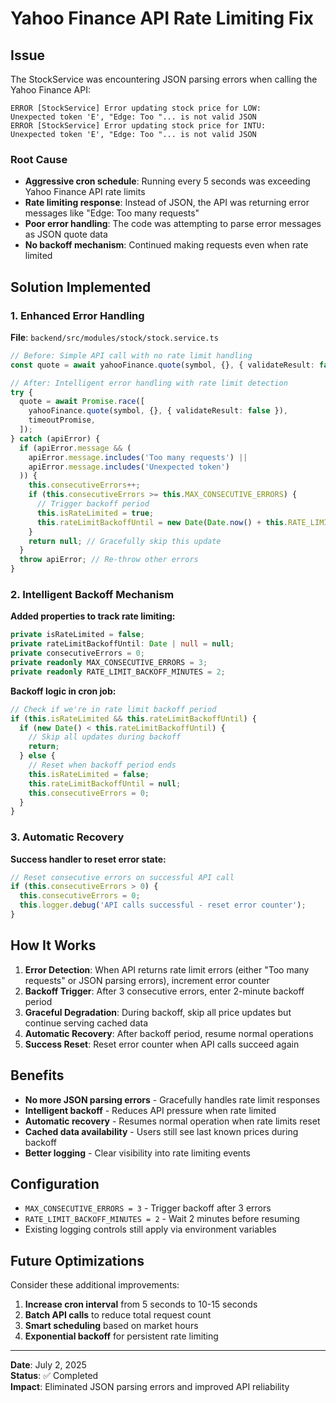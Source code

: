 # Yahoo Finance API Rate Limiting Fix

## Issue
The StockService was encountering JSON parsing errors when calling the Yahoo Finance API:

```
ERROR [StockService] Error updating stock price for LOW:
Unexpected token 'E', "Edge: Too "... is not valid JSON
ERROR [StockService] Error updating stock price for INTU:        
Unexpected token 'E', "Edge: Too "... is not valid JSON
```

### Root Cause
- **Aggressive cron schedule**: Running every 5 seconds was exceeding Yahoo Finance API rate limits
- **Rate limiting response**: Instead of JSON, the API was returning error messages like "Edge: Too many requests"
- **Poor error handling**: The code was attempting to parse error messages as JSON quote data
- **No backoff mechanism**: Continued making requests even when rate limited

## Solution Implemented

### 1. Enhanced Error Handling

**File**: `backend/src/modules/stock/stock.service.ts`

```typescript
// Before: Simple API call with no rate limit handling
const quote = await yahooFinance.quote(symbol, {}, { validateResult: false });

// After: Intelligent error handling with rate limit detection
try {
  quote = await Promise.race([
    yahooFinance.quote(symbol, {}, { validateResult: false }),
    timeoutPromise,
  ]);
} catch (apiError) {
  if (apiError.message && (
    apiError.message.includes('Too many requests') || 
    apiError.message.includes('Unexpected token')
  )) {
    this.consecutiveErrors++;
    if (this.consecutiveErrors >= this.MAX_CONSECUTIVE_ERRORS) {
      // Trigger backoff period
      this.isRateLimited = true;
      this.rateLimitBackoffUntil = new Date(Date.now() + this.RATE_LIMIT_BACKOFF_MINUTES * 60 * 1000);
    }
    return null; // Gracefully skip this update
  }
  throw apiError; // Re-throw other errors
}
```

### 2. Intelligent Backoff Mechanism

**Added properties to track rate limiting:**
```typescript
private isRateLimited = false;
private rateLimitBackoffUntil: Date | null = null;
private consecutiveErrors = 0;
private readonly MAX_CONSECUTIVE_ERRORS = 3;
private readonly RATE_LIMIT_BACKOFF_MINUTES = 2;
```

**Backoff logic in cron job:**
```typescript
// Check if we're in rate limit backoff period
if (this.isRateLimited && this.rateLimitBackoffUntil) {
  if (new Date() < this.rateLimitBackoffUntil) {
    // Skip all updates during backoff
    return;
  } else {
    // Reset when backoff period ends
    this.isRateLimited = false;
    this.rateLimitBackoffUntil = null;
    this.consecutiveErrors = 0;
  }
}
```

### 3. Automatic Recovery

**Success handler to reset error state:**
```typescript
// Reset consecutive errors on successful API call
if (this.consecutiveErrors > 0) {
  this.consecutiveErrors = 0;
  this.logger.debug('API calls successful - reset error counter');
}
```

## How It Works

1. **Error Detection**: When API returns rate limit errors (either "Too many requests" or JSON parsing errors), increment error counter
2. **Backoff Trigger**: After 3 consecutive errors, enter 2-minute backoff period
3. **Graceful Degradation**: During backoff, skip all price updates but continue serving cached data
4. **Automatic Recovery**: After backoff period, resume normal operations
5. **Success Reset**: Reset error counter when API calls succeed again

## Benefits

- **No more JSON parsing errors** - Gracefully handles rate limit responses
- **Intelligent backoff** - Reduces API pressure when rate limited
- **Automatic recovery** - Resumes normal operation when rate limits reset
- **Cached data availability** - Users still see last known prices during backoff
- **Better logging** - Clear visibility into rate limiting events

## Configuration

- `MAX_CONSECUTIVE_ERRORS = 3` - Trigger backoff after 3 errors
- `RATE_LIMIT_BACKOFF_MINUTES = 2` - Wait 2 minutes before resuming
- Existing logging controls still apply via environment variables

## Future Optimizations

Consider these additional improvements:
1. **Increase cron interval** from 5 seconds to 10-15 seconds
2. **Batch API calls** to reduce total request count
3. **Smart scheduling** based on market hours
4. **Exponential backoff** for persistent rate limiting

---

**Date**: July 2, 2025  
**Status**: ✅ Completed  
**Impact**: Eliminated JSON parsing errors and improved API reliability
